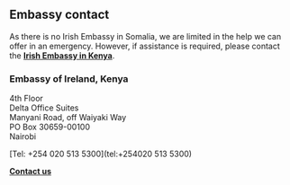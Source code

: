 ## Embassy contact

As there is no Irish Embassy in Somalia, we are limited in the help we can offer in an emergency. However, if assistance is required, please contact the [**Irish Embassy in Kenya**](https://www.ireland.ie/en/kenya/nairobi/).

### Embassy of Ireland, Kenya

4th Floor   
Delta Office Suites   
Manyani Road, off Waiyaki Way   
PO Box 30659-00100   
Nairobi

[Tel: +254 020 513 5300](tel:+254020 513 5300)

[**Contact us**](/en/kenya/nairobi/contact/)